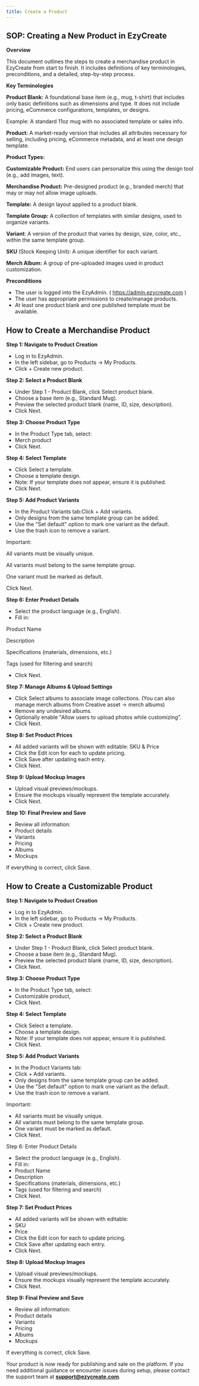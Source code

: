 ```yaml
---
title: Create a Product
---
```

## **SOP: Creating a New Product in EzyCreate**

**Overview**

This document outlines the steps to create a merchandise product in EzyCreate from start to finish. It includes definitions of key terminologies, preconditions, and a detailed, step-by-step process.

**Key Terminologies**

**Product Blank:** A foundational base item (e.g., mug, t-shirt) that includes only basic definitions such as dimensions and type. It does not include pricing, eCommerce configurations, templates, or designs.

Example: A standard 11oz mug with no associated template or sales info.

**Product:** A market-ready version that includes all attributes necessary for selling, including pricing, eCommerce metadata, and at least one design template.

**Product Types:**

**Customizable Product:** End users can personalize this using the design tool (e.g., add images, text).

**Merchandise Product:** Pre-designed product (e.g., branded merch) that may or may not allow image uploads.

**Template:** A design layout applied to a product blank.

**Template Group:** A collection of templates with similar designs, used to organize variants.

**Variant**: A version of the product that varies by design, size, color, etc., within the same template group.

**SKU** (Stock Keeping Unit): A unique identifier for each variant.

**Merch Album:** A group of pre-uploaded images used in product customization.

**Preconditions**

* The user is logged into the EzyAdmin. ( https://admin.ezycreate.com )
* The user has appropriate permissions to create/manage products.
* At least one product blank and one published template must be available.

## **How to Create a Merchandise Product**

**Step 1: Navigate to Product Creation**

* Log in to EzyAdmin.
* In the left sidebar, go to Products → My Products.
* Click + Create new product.

**Step 2: Select a Product Blank**

* Under Step 1 - Product Blank, click Select product blank.
* Choose a base item (e.g., Standard Mug).
* Preview the selected product blank (name, ID, size, description).
* Click Next.

**Step 3: Choose Product Type**

* In the Product Type tab, select:
* Merch product
* Click Next.

**Step 4: Select Template**

* Click Select a template.
* Choose a template design.
* Note: If your template does not appear, ensure it is published.
* Click Next.

**Step 5: Add Product Variants**

* In the Product Variants tab:Click + Add variants.
* Only designs from the same template group can be added.
* Use the "Set default" option to mark one variant as the default.
* Use the trash icon to remove a variant.

Important:

All variants must be visually unique.

All variants must belong to the same template group.

One variant must be marked as default.

Click Next.

**Step 6: Enter Product Details**

* Select the product language (e.g., English).
* Fill in:

Product Name

Description 

Specifications (materials, dimensions, etc.)

Tags (used for filtering and search)

* Click Next.

**Step 7: Manage Albums & Upload Settings**

* Click Select albums to associate image collections. (You can also manage merch albums from Creative asset → merch albums)
* Remove any undesired albums.
* Optionally enable "Allow users to upload photos while customizing".
* Click Next.

**Step 8: Set Product Prices**

* All added variants will be shown with editable: SKU & Price
* Click the Edit icon for each to update pricing.
* Click Save after updating each entry.
* Click Next.

**Step 9: Upload Mockup Images**

* Upload visual previews/mockups.
* Ensure the mockups visually represent the template accurately.
* Click Next.

**Step 10: Final Preview and Save**

* Review all information:
* Product details
* Variants
* Pricing
* Albums
* Mockups

If everything is correct, click Save.



## **How to Create a Customizable Product**

**Step 1: Navigate to Product Creation**

* Log in to EzyAdmin.
* In the left sidebar, go to Products → My Products.
* Click + Create new product.

**Step 2: Select a Product Blank**

* Under Step 1 - Product Blank, click Select product blank.
* Choose a base item (e.g., Standard Mug).
* Preview the selected product blank (name, ID, size, description).
* Click Next.

**Step 3: Choose Product Type**

* In the Product Type tab, select:
* Customizable product,
* Click Next.

**Step 4: Select Template**

* Click Select a template.
* Choose a template design.
* Note: If your template does not appear, ensure it is published.
* Click Next.

**Step 5: Add Product Variants**

* In the Product Variants tab:
* Click + Add variants.
* Only designs from the same template group can be added.
* Use the "Set default" option to mark one variant as the default.
* Use the trash icon to remove a variant.

Important:

* All variants must be visually unique.
* All variants must belong to the same template group.
* One variant must be marked as default.
* Click Next.

Step 6: Enter Product Details

* Select the product language (e.g., English).
* Fill in:
* Product Name
* Description 
* Specifications (materials, dimensions, etc.)
* Tags (used for filtering and search)
* Click Next.

**Step 7: Set Product Prices**

* All added variants will be shown with editable:
* SKU
* Price
* Click the Edit icon for each to update pricing.
* Click Save after updating each entry.
* Click Next.

**Step 8: Upload Mockup Images**

* Upload visual previews/mockups.
* Ensure the mockups visually represent the template accurately.
* Click Next.

**Step 9: Final Preview and Save**

* Review all information:
* Product details
* Variants
* Pricing
* Albums
* Mockups

If everything is correct, click Save.



Your product is now ready for publishing and sale on the platform. If you need additional guidance or encounter issues during setup, please contact the support team at **support@ezycreate.com**.
